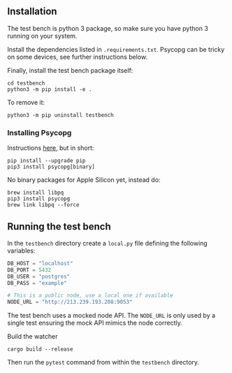 ## Installation

The test bench is python 3 package, so make sure you have python 3 running on your system.

Install the dependencies listed in `.requirements.txt`. Psycopg can be tricky on some devices, see further instructions below.

Finally, install the test bench package itself:

```
cd testbench
python3 -m pip install -e .
```

To remove it:

```
python3 -m pip uninstall testbench
```

### Installing Psycopg

Instructions [here](https://www.psycopg.org/psycopg3/docs/basic/install.html), but in short:

```
pip install --upgrade pip
pip3 install psycopg[binary]
```

No binary packages for Apple Silicon yet, instead do:

```
brew install libpq
pip3 install psycopg
brew link libpq --force
```
## Running the test bench

In the `testbench` directory create a `local.py` file defining the following variables:

```python
DB_HOST = "localhost"
DB_PORT = 5432
DB_USER = "postgres"
DB_PASS = "example"

# This is a public node, use a local one if available
NODE_URL = "http://213.239.193.208:9053"
```

The test bench uses a mocked node API. The `NODE_URL` is only used by a single test ensuring the mock API mimics the node correctly.

Build the watcher

```
cargo build --release
```

Then run the `pytest` command from within the `testbench` directory.



